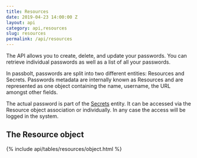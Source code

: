```yaml
---
title: Resources
date: 2019-04-23 14:00:00 Z
layout: api
category: api,resources
slug: resources
permalink: /api/resources
---
```

The API allows you to create, delete, and update your passwords. 
You can retrieve individual passwords as well as a list of all your passwords.

In passbolt, passwords are split into two different entities: Resources and Secrets. Passwords metadata are 
internally known as Resources and are represented as one object containing the name, username, the URL amongst 
other fields.

The actual password is part of the [Secrets](/api/secrets) entity. It can be accessed via the Resource object association or
individually. In any case the access will be logged in the system.

## The Resource object

{% include api/tables/resources/object.html %}
